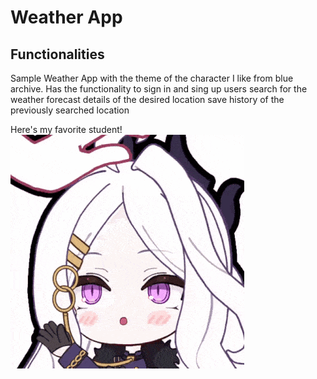 # Weather App
## Functionalities
Sample Weather App with the theme of the character I like from blue archive.
Has the functionality to sign in and sing up users
search for the weather forecast details of the desired location
save history of the previously searched location

Here's my favorite student!
![Hina Sorasaki](assets/images/hina_images/hina-hina-sorasaki.gif)
